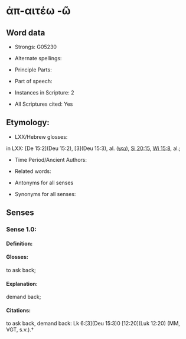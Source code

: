 # ἀπ-αιτέω -ῶ

<!-- Status: S2=NeedsEdits -->
<!-- Lexica used for edits:   -->

## Word data

* Strongs: G05230

* Alternate spellings:



* Principle Parts: 


* Part of speech: 


* Instances in Scripture: 2

* All Scriptures cited: Yes

## Etymology: 


* LXX/Hebrew glosses: 

in LXX: [De 15:2](Deu 15:2), [3](Deu 15:3), al. ([נגשׂ](//en-uhl/H5065)), [Si 20:15](Sir.20.15), [Wi 15:8](Wis.15.8), al.;

* Time Period/Ancient Authors: 


* Related words: 

* Antonyms for all senses

* Synonyms for all senses: 


## Senses 


### Sense  1.0: 

#### Definition: 

#### Glosses: 

to ask back; 

#### Explanation: 

demand back; 

#### Citations: 

to ask back, demand back: Lk 6:[3](Deu 15:3)0 [12:20](Luk 12:20) (MM, VGT, s.v.).†
